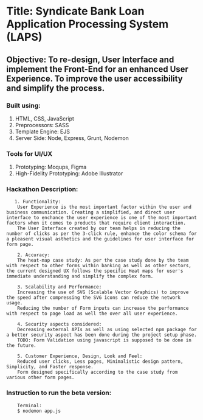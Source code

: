 # Title: Syndicate Bank Loan Application Processing System (LAPS)

## Objective: To re-design, User Interface and implement the Front-End for an enhanced User Experience. To improve the user accessibility and simplify the process.

### Built using:
1. HTML, CSS, JavaScript
2. Preprocessors: SASS
3. Template Engine: EJS
4. Server Side: Node, Express, Grunt, Nodemon

### Tools for UI/UX
1. Prototyping: Moqups, Figma
2. High-Fidelity Prototyping: Adobe Illustrator

### Hackathon Description: 
```
   1. Functionality: 
    User Experience is the most important factor within the user and business communication. Creating a simplified, and direct user interface to enchance the user experience is one of the most important factors when it comes to products that require client interaction.
    The User Interface created by our team helps in reducing the number of clicks as per the 3-click rule, enhance the color schema for a pleasent visual asthetics and the guidelines for user interface for form page.

    2. Accuracy:
    The heat-map case study: As per the case study done by the team with respect to other forms within banking as well as other sectors, the current designed UX follows the specific Heat maps for user's immediate understanding and simplify the complex form.

    3. Scalability and Performance:
    Increasing the use of SVG (Scalable Vector Graphics) to improve the speed after compressing the SVG icons can reduce the network usage.
    Reducing the number of Form inputs can increase the performance with respect to page load as well the over all user experience.

    4. Security aspects considered:
    Decreasing external APIs as well as using selected npm package for a better security aspect has been done during the project setup phase.
    TODO: Form Validation using javascript is supposed to be done in the future.

    5. Customer Experience, Design, Look and Feel:
    Reduced user clicks, Less pages, Minimalistic design pattern, Simplicity, and Faster response.
    Form designed specifically according to the case study from various other form pages.
```

### Instruction to run the beta version:
```
    Terminal:
    $ nodemon app.js
```
